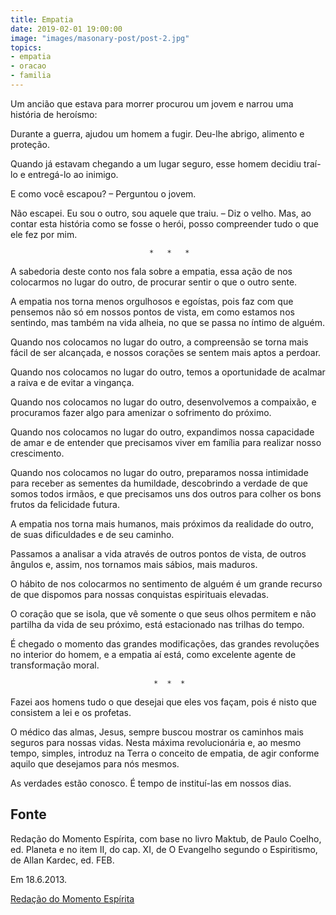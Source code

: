 ```yaml
---
title: Empatia
date: 2019-02-01 19:00:00
image: "images/masonary-post/post-2.jpg"
topics: 
- empatia
- oracao
- familia
---
```


Um ancião que estava para morrer procurou um jovem e narrou uma história de
heroísmo:

Durante a guerra, ajudou um homem a fugir. Deu-lhe abrigo, alimento e proteção.

Quando já estavam chegando a um lugar seguro, esse homem decidiu traí-lo e
entregá-lo ao inimigo.

E como você escapou? – Perguntou o jovem.

Não escapei. Eu sou o outro, sou aquele que traiu. – Diz o velho. Mas, ao
contar esta história como se fosse o herói, posso compreender tudo o que ele
fez por mim.

                                   *   *   *

A sabedoria deste conto nos fala sobre a empatia, essa ação de nos colocarmos
no lugar do outro, de procurar sentir o que o outro sente.

A empatia nos torna menos orgulhosos e egoístas, pois faz com que pensemos não
só em nossos pontos de vista, em como estamos nos sentindo, mas também na vida
alheia, no que se passa no íntimo de alguém.

Quando nos colocamos no lugar do outro, a compreensão se torna mais fácil de
ser alcançada, e nossos corações se sentem mais aptos a perdoar.

Quando nos colocamos no lugar do outro, temos a oportunidade de acalmar a raiva
e de evitar a vingança.

Quando nos colocamos no lugar do outro, desenvolvemos a compaixão, e procuramos
fazer algo para amenizar o sofrimento do próximo.

Quando nos colocamos no lugar do outro, expandimos nossa capacidade de amar e
de entender que precisamos viver em família para realizar nosso crescimento.

Quando nos colocamos no lugar do outro, preparamos nossa intimidade para
receber as sementes da humildade, descobrindo a verdade de que somos todos
irmãos, e que precisamos uns dos outros para colher os bons frutos da
felicidade futura.

A empatia nos torna mais humanos, mais próximos da realidade do outro, de suas
dificuldades e de seu caminho.

Passamos a analisar a vida através de outros pontos de vista, de outros ângulos
e, assim, nos tornamos mais sábios, mais maduros.

O hábito de nos colocarmos no sentimento de alguém é um grande recurso de que
dispomos para nossas conquistas espirituais elevadas.

O coração que se isola, que vê somente o que seus olhos permitem e não partilha
da vida de seu próximo, está estacionado nas trilhas do tempo.

É chegado o momento das grandes modificações, das grandes revoluções no
interior do homem, e a empatia aí está, como excelente agente de transformação
moral. 

                                    *  *  *

Fazei aos homens tudo o que desejai que eles vos façam, pois é nisto que
consistem a lei e os profetas.

O médico das almas, Jesus, sempre buscou mostrar os caminhos mais seguros para
nossas vidas. Nesta máxima revolucionária e, ao mesmo tempo, simples, introduz
na Terra o conceito de empatia, de agir conforme aquilo que desejamos para nós
mesmos.

As verdades estão conosco. É tempo de instituí-las em nossos dias.

## Fonte
Redação do Momento Espírita, com base no livro Maktub, de
Paulo Coelho, ed. Planeta e no item II, do cap. XI, de O Evangelho
segundo o Espiritismo, de Allan Kardec, ed. FEB.

Em 18.6.2013.

[Redação do Momento Espírita](http://momento.com.br/pt/ler_texto.php?id=239)
